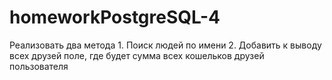 # homeworkPostgreSQL-4
Реализовать два метода 1. Поиск людей по имени 2. Добавить к выводу всех друзей поле, где будет сумма всех кошельков друзей пользователя
